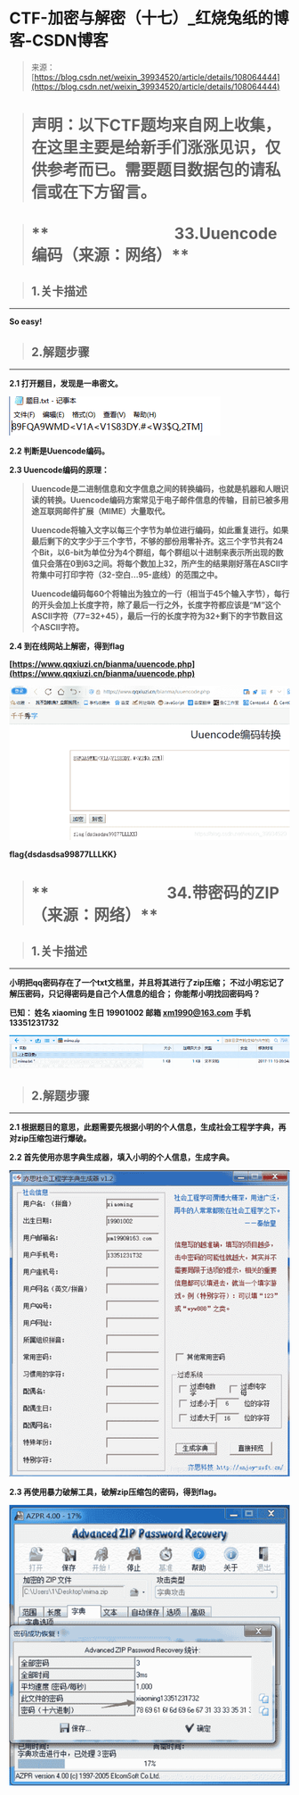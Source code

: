 <!--yml
category: 未分类
date: 2022-04-26 14:48:38
-->

# CTF-加密与解密（十七）_红烧兔纸的博客-CSDN博客

> 来源：[https://blog.csdn.net/weixin_39934520/article/details/108064444](https://blog.csdn.net/weixin_39934520/article/details/108064444)

> # **声明：以下CTF题均来自网上收集，在这里主要是给新手们涨涨见识，仅供参考而已。需要题目数据包的请私信或在下方留言。**

> # **                                  33.Uuencode编码（来源：网络）**

> ## **1.关卡描述**

* * *

**So easy!**

> ## **2.解题步骤**

* * *

**2.1 打开题目，发现是一串密文。**

![](img/0f19f0a537bef3d99d10a0b276c79be9.png)

**2.2 判断是Uuencode编码。**

**2.3 Uuencode编码的原理：**

> **Uuencode是二进制信息和文字信息之间的转换编码，也就是机器和人眼识读的转换。Uuencode编码方案常见于电子邮件信息的传输，目前已被多用途互联网邮件扩展（MIME）大量取代。**
> 
> **Uuencode将输入文字以每三个字节为单位进行编码，如此重复进行。如果最后剩下的文字少于三个字节，不够的部份用零补齐。这三个字节共有24个Bit，以6-bit为单位分为4个群组，每个群组以十进制来表示所出现的数值只会落在0到63之间。将每个数加上32，所产生的结果刚好落在ASCII字符集中可打印字符（32-空白...95-底线）的范围之中。**
> 
> **Uuencode编码每60个将输出为独立的一行（相当于45个输入字节），每行的开头会加上长度字符，除了最后一行之外，长度字符都应该是“M”这个ASCII字符（77=32+45），最后一行的长度字符为32+剩下的字节数目这个ASCII字符。**

**2.4 到在线网站上解密，得到flag**

**[https://www.qqxiuzi.cn/bianma/uuencode.php](https://www.qqxiuzi.cn/bianma/uuencode.php)**

![](img/502427d4b300f322b8389e3849b9a157.png)

**flag{dsdasdsa99877LLLKK}**

> # **                                34.带密码的ZIP（来源：网络）**

> ## **1.关卡描述**

* * *

**小明把qq密码存在了一个txt文档里，并且将其进行了zip压缩；
不过小明忘记了解压密码，只记得密码是自己个人信息的组合；
你能帮小明找回密码吗？**

**已知：
姓名 xiaoming
生日 19901002
邮箱 xm1990@163.com
手机 13351231732**

**![](img/243f3010a8f1501da89346f78cc3b20d.png)**

> ## **2.解题步骤**

* * *

**2.1 根据题目的意思，此题需要先根据小明的个人信息，生成社会工程学字典，再对zip压缩包进行爆破。**

**2.2 首先使用亦思字典生成器，填入小明的个人信息，生成字典。**

![](img/cf6a5fa84402b8867627f2a53d0b28e0.png)

**2.3 再使用暴力破解工具，破解zip压缩包的密码，得到flag。**

![](img/9df14791293073d3f1b9888105b5a2b1.png)